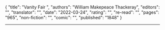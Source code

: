 {
"title": "Vanity Fair ",
"authors": "William Makepeace Thackeray",
"editors": "",
"translator": "",
"date": "2022-03-24",
"rating": "",
"re-read": "",
"pages": "965",
"non-fiction": "",
"comic": "",
"published": "1848"
}

---
